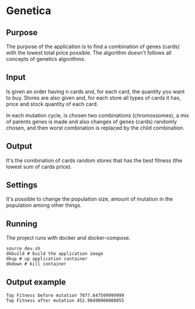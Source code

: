 # Genetica

## Purpose

The purpose of the application is to find a combination of genes (cards) with the lowest total price possible.
The algorithm doesn't follows all concepts of genetics algorithms.

## Input

Is given an order having n cards and, for each card, the quantity you want to buy.
Stores are also given and, for each store all types of cards it has, price and stock quantity of each card.

In each mutation cycle, is chosen two combinations (chromossomes), a mix of parents genes is made and also changes of genes (cards) randomly chosen, and then worst combination is replaced by the child combination.

## Output

It's the combination of cards random stores that has the best fitness (the lowest sum of cards price).

## Settings

It's possible to change the population size, amount of mutation in the population among other things.

## Running

The project runs with docker and docker-compose.

```shell
source dev.sh
dkbuild # build the application image
dkup # up application container
dkdown # kill container
```

## Output example

```
Top Fitness before mutation 7077.647599999999
Top Fitness after mutation 452.98490000000055
```
